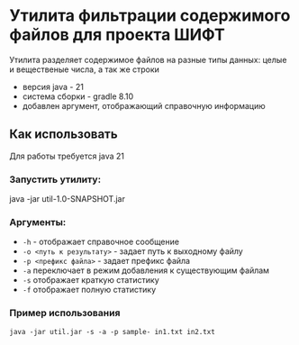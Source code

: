 # Утилита фильтрации содержимого файлов для проекта ШИФТ
Утилита разделяет содержимое файлов на разные типы данных: целые и вещественые числа, а так же строки

- версия java - 21
- система сборки - gradle 8.10
- добавлен аргумент, отображающий справочную информацию

## Как использовать
Для работы требуется java 21

### Запустить утилиту:
java -jar util-1.0-SNAPSHOT.jar <args>

### Аргументы:
- `-h` - отображает справочное сообщение
- `-o <путь к результату>` - задает путь к выходному файлу
- `-p <префикс файла>` - задает префикс файла
- `-a` переключает в режим добавления к существующим файлам
- `-s` отображает краткую статистику
- `-f` отображает полную статистику

### Пример использования
`java -jar util.jar -s -a -p sample- in1.txt in2.txt`
